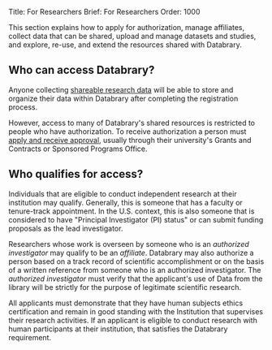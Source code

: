 Title: For Researchers
Brief: For Researchers
Order: 1000	

This section explains how to apply for authorization, manage affiliates, collect data that can be shared, upload and manage datasets and studies, and explore, re-use, and extend the resources shared with Databrary.

## Who can access Databrary?

Anyone collecting [shareable research data](|filename|investigators/release/asking.md) will be able to store and organize their data within Databrary after completing the registration process.

However, access to many of Databrary's shared resources is restricted to people who have authorization.
To receive authorization a person must [apply and receive approval](|filename|investigators/authorization.md), usually through their university's Grants and Contracts or Sponsored Programs Office.

## Who qualifies for access?

Individuals that are eligible to conduct independent research at their institution may qualify. Generally, this is someone that has a faculty or tenure-track appointment. In the U.S. context, this is also someone that is considered to have "Principal Investigator (PI) status" or can submit funding proposals as the lead investigator.

Researchers whose work is overseen by someone who is an *authorized investigator* may qualify to be an *affiliate*.
Databrary may also authorize a person based on a track record of scientific accomplishment or on the basis of a written reference from someone who is an authorized investigator.
The *authorized investigator* must verify that the applicant's use of Data from the library will be strictly for the purpose of legitimate scientific research.

All applicants must demonstrate that they have human subjects ethics certification and remain in good standing with the Institution that supervises their research activities.
If an applicant is eligible to conduct research with human participants at their institution, that satisfies the Databrary requirement.
